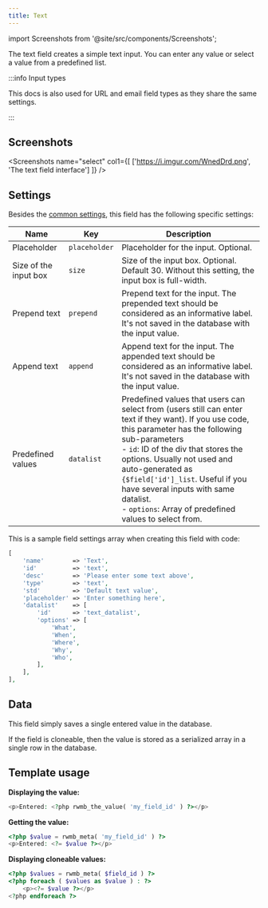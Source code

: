 ```yaml
---
title: Text
---
```


import Screenshots from '@site/src/components/Screenshots';

The text field creates a simple text input. You can enter any value or select a value from a predefined list.

:::info Input types

This docs is also used for URL and email field types as they share the same settings.

:::

## Screenshots

<Screenshots name="select" col1={[
    ['https://i.imgur.com/WnedDrd.png', 'The text field interface']
]} />

## Settings

Besides the [common settings](/field-settings/), this field has the following specific settings:

Name | Key | Description
--- | --- | ---
Placeholder | `placeholder` | Placeholder for the input. Optional.
Size of the input box | `size` | Size of the input box. Optional. Default 30. Without this setting, the input box is full-width.
Prepend text | `prepend`|Prepend text for the input. The prepended text should be considered as an informative label. It's not saved in the database with the input value.
Append text | `append`|Append text for the input. The appended text should be considered as an informative label. It's not saved in the database with the input value.
Predefined values | `datalist` | Predefined values that users can select from (users still can enter text if they want). If you use code, this parameter has the following sub-parameters<br />- `id`: ID of the div that stores the options. Usually not used and auto-generated as `{$field['id']_list`. Useful if you have several inputs with same datalist.<br />- `options`: Array of predefined values to select from.

This is a sample field settings array when creating this field with code:

```php
[
    'name'        => 'Text',
    'id'          => 'text',
    'desc'        => 'Please enter some text above',
    'type'        => 'text',
    'std'         => 'Default text value',
    'placeholder' => 'Enter something here',
    'datalist'    => [
        'id'      => 'text_datalist',
        'options' => [
            'What',
            'When',
            'Where',
            'Why',
            'Who',
        ],
    ],
],
```

## Data

This field simply saves a single entered value in the database.

If the field is cloneable, then the value is stored as a serialized array in a single row in the database.

## Template usage

**Displaying the value:**

```php
<p>Entered: <?php rwmb_the_value( 'my_field_id' ) ?></p>
```

**Getting the value:**

```php
<?php $value = rwmb_meta( 'my_field_id' ) ?>
<p>Entered: <?= $value ?></p>
```

**Displaying cloneable values:**

```php
<?php $values = rwmb_meta( $field_id ) ?>
<?php foreach ( $values as $value ) : ?>
    <p><?= $value ?></p>
<?php endforeach ?>
```
